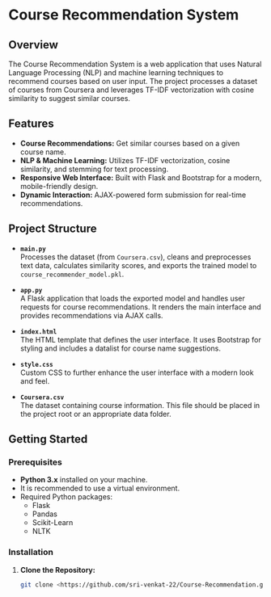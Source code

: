 # Course Recommendation System

## Overview
The Course Recommendation System is a web application that uses Natural Language Processing (NLP) and machine learning techniques to recommend courses based on user input. The project processes a dataset of courses from Coursera and leverages TF-IDF vectorization with cosine similarity to suggest similar courses.

## Features
- **Course Recommendations:** Get similar courses based on a given course name.
- **NLP & Machine Learning:** Utilizes TF-IDF vectorization, cosine similarity, and stemming for text processing.
- **Responsive Web Interface:** Built with Flask and Bootstrap for a modern, mobile-friendly design.
- **Dynamic Interaction:** AJAX-powered form submission for real-time recommendations.

## Project Structure
- **`main.py`**  
  Processes the dataset (from `Coursera.csv`), cleans and preprocesses text data, calculates similarity scores, and exports the trained model to `course_recommender_model.pkl`.

- **`app.py`**  
  A Flask application that loads the exported model and handles user requests for course recommendations. It renders the main interface and provides recommendations via AJAX calls.

- **`index.html`**  
  The HTML template that defines the user interface. It uses Bootstrap for styling and includes a datalist for course name suggestions.

- **`style.css`**  
  Custom CSS to further enhance the user interface with a modern look and feel.

- **`Coursera.csv`**  
  The dataset containing course information. This file should be placed in the project root or an appropriate data folder.

## Getting Started

### Prerequisites
- **Python 3.x** installed on your machine.
- It is recommended to use a virtual environment.
- Required Python packages:
  - Flask
  - Pandas
  - Scikit-Learn
  - NLTK

### Installation

1. **Clone the Repository:**
   ```bash
   git clone <https://github.com/sri-venkat-22/Course-Recommendation.git>
